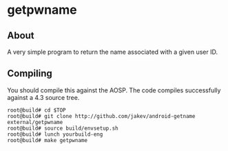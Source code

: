 getpwname
======

About
-----
A very simple program to return the name associated with a given user ID.

Compiling
---------
You should compile this against the AOSP. The code compiles successfully against a 4.3 source tree.

	root@build# cd $TOP
	root@build# git clone http://github.com/jakev/android-getname external/getpwname
	root@build# source build/envsetup.sh
	root@build# lunch yourbuild-eng
	root@build# make getpwname

